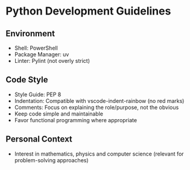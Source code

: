 # Python Development Guidelines

## Environment
- Shell: PowerShell
- Package Manager: uv
- Linter: Pylint (not overly strict)

## Code Style
- Style Guide: PEP 8
- Indentation: Compatible with vscode-indent-rainbow (no red marks)
- Comments: Focus on explaining the role/purpose, not the obvious
- Keep code simple and maintainable
- Favor functional programming where appropriate

## Personal Context
- Interest in mathematics, physics and computer science (relevant for problem-solving approaches)